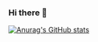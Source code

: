 ### Hi there 👋

[![Anurag's GitHub stats](https://github-readme-stats.vercel.app/api?username=RomanNebelskyi)](https://github.com/anuraghazra/github-readme-stats&show_icons=true&theme=radical)

